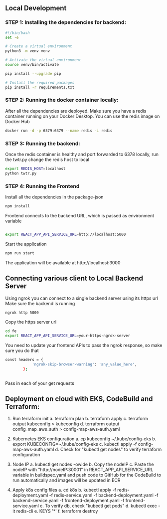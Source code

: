 
## Local Development
### STEP 1: Installing the dependencies for backend:
```bash
#!/bin/bash
set -e

# Create a virtual environment
python3 -m venv venv

# Activate the virtual environment
source venv/bin/activate

pip install --upgrade pip

# Install the required packages
pip install -r requirements.txt
```

### STEP 2: Running the docker container locally:
After all the dependencies are deployed. Make sure you have a redis container running on your Docker Desktop. 
You can use the redis image on Docker Hub
```bash
docker run -d -p 6379:6379 --name redis -i redis
```

### STEP 3: Running the backend:
Once the redis container is healthy and port forwarded to 6378 locally, run the twtr.py
change the redis host to local

```bash
export REDIS_HOST=localhost
python twtr.py
```

### STEP 4: Running the Frontend
Install all the dependencies in the package-json
```bash
npm install
```
Frontend connects to the backend URL, which is passed as environment variable
```bash

export REACT_APP_API_SERVICE_URL=http://localhost:5000
```
Start the application
```bash
npm run start
```

The application will be available at http://localhost:3000

## Connecting various client to Local Backend Server

Using ngrok you can connect to a single backend server using its https url
Make sure the backend is running
```bash
ngrok http 5000
```
Copy the https server url 

```bash
cd fe
export REACT_APP_API_SERVICE_URL=your-https-ngrok-server
```

You need to update your frontend APIs to pass the ngrok response, so make sure you do that
```bash
const headers = {
            'ngrok-skip-browser-warning': 'any_value_here',
        };
        
```
Pass in each of your get requests

## Deployment on cloud with EKS, CodeBuild and Terraform:

1. Run terraform init
    a. terraform plan
    b. terraform apply
    c. terraform output kubeconfig > kubeconfig
    d. terraform output config_map_aws_auth > config-map-aws-auth.yaml

2. Kubernetes EKS configuration
   a. cp kubeconfig ~/.kube/config-eks
   b. export KUBECONFIG=~/.kube/config-eks
   c. kubectl apply -f config-map-aws-auth.yaml
   d. Check for "kubectl get nodes" to verify terraform configuration

4. Node IP
   a. kubectl get nodes -owide
   b. Copy the nodeIP 
   c. Paste the nodeIP with "http://nodeIP:30001" in REACT_APP_API_SERVICE_URL variable in buildspec.yaml and push code to GitHub for the CodeBuild to run automatically and images will be  updated in ECR

6. Apply k8s config files
   a. cd k8s
   b. kubectl apply -f redis-deployment.yaml -f redis-service.yaml -f backend-deployment.yaml -f backend-service.yaml -f frontend-deployment.yaml -f frontend-service.yaml
   c. To verify db, check "kubectl get pods"
   d. kubectl exec -it <redis-pod-name> redis-cli
   e. KEYS '*'
   f. terraform destroy
